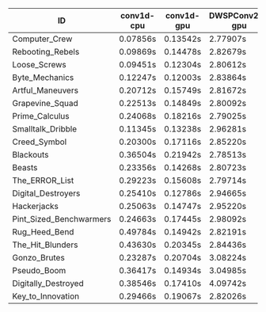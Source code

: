 |ID|conv1d-cpu|conv1d-gpu|DWSPConv2D-gpu|gemm-gpu|avg|
|-|-|-|-|-|-|
|Computer_Crew|0.07856s|0.13542s|2.77907s|1.68330s|1.16909s|
|Rebooting_Rebels|0.09869s|0.14478s|2.82679s|1.66121s|1.18287s|
|Loose_Screws|0.09451s|0.12304s|2.80612s|1.74606s|1.19243s|
|Byte_Mechanics|0.12247s|0.12003s|2.83864s|1.75052s|1.20791s|
|Artful_Maneuvers|0.20712s|0.15749s|2.81672s|1.67553s|1.21421s|
|Grapevine_Squad|0.22513s|0.14849s|2.80092s|1.69909s|1.21841s|
|Prime_Calculus|0.24068s|0.18216s|2.79025s|1.67148s|1.22114s|
|Smalltalk_Dribble|0.11345s|0.13238s|2.96281s|1.74948s|1.23953s|
|Creed_Symbol|0.20300s|0.17116s|2.85220s|1.73595s|1.24058s|
|Blackouts|0.36504s|0.21942s|2.78513s|1.66673s|1.25908s|
|Beasts|0.23356s|0.14268s|2.80723s|1.87248s|1.26399s|
|The_ERROR_List|0.29223s|0.15608s|2.79714s|1.87330s|1.27969s|
|Digital_Destroyers|0.25410s|0.12786s|2.94665s|1.88391s|1.30313s|
|Hackerjacks|0.25063s|0.14747s|2.95220s|1.87837s|1.30717s|
|Pint_Sized_Benchwarmers|0.24663s|0.17445s|2.98092s|1.87754s|1.31988s|
|Rug_Heed_Bend|0.49784s|0.14942s|2.82191s|1.83330s|1.32562s|
|The_Hit_Blunders|0.43630s|0.20345s|2.84436s|1.87614s|1.34006s|
|Gonzo_Brutes|0.23287s|0.20704s|3.08224s|1.90537s|1.35688s|
|Pseudo_Boom|0.36417s|0.14934s|3.04985s|1.91990s|1.37081s|
|Digitally_Destroyed|0.38546s|0.17410s|4.09742s|2.40139s|1.76459s|
|Key_to_Innovation|0.29466s|0.19067s|2.82026s|infs|infs|
